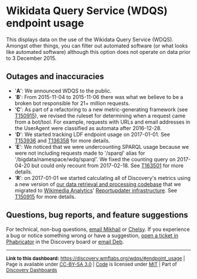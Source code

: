Wikidata Query Service (WDQS) endpoint usage
=======

This displays data on the use of the Wikidata Query Service (WDQS). Amongst other things, you can filter out automated software (or what looks like automated software) although this option does not operate on data prior to 3 December 2015.

Outages and inaccuracies
------

* '__A__': We announced WDQS to the public.
* '__B__': From 2015-11-04 to 2015-11-06 there was what we believe to be a broken bot responsible for 21+ million requests.
* '__C__': As part of a refactoring to a new metric-generating framework (see [T150915](https://phabricator.wikimedia.org/T150915)), we revised the ruleset for determining when a request came from a bot/tool. For example, requests with URLs and email addresses in the UserAgent were classified as automata after 2016-12-28.
* '__D__': We started tracking LDF endpoint usage on 2017-01-01. See [T153936](https://phabricator.wikimedia.org/T153936) and [T136358](https://phabricator.wikimedia.org/T136358) for more details.
* '__E__': We noticed that we were undercounting SPARQL usage because we were not including requests made to '/sparql' alias for '/bigdata/namespace/wdq/sparql'. We fixed the counting query on 2017-04-20 but could only recount from 2017-02-18. See [T163501](https://phabricator.wikimedia.org/T163501) for more details.
* '__R__': on 2017-01-01 we started calculating all of Discovery's metrics using a new version of [our data retrieval and processing codebase](https://phabricator.wikimedia.org/diffusion/WDGO/) that we migrated to [Wikimedia Analytics](https://www.mediawiki.org/wiki/Analytics)' [Reportupdater infrastructure](https://wikitech.wikimedia.org/wiki/Analytics/Reportupdater). See [T150915](https://phabricator.wikimedia.org/T150915) for more details.

Questions, bug reports, and feature suggestions
------
For technical, non-bug questions, [email Mikhail](mailto:mpopov@wikimedia.org?subject=Dashboard%20Question) or [Chelsy](mailto:cxie@wikimedia.org?subject=Dashboard%20Question). If you experience a bug or notice something wrong or have a suggestion, [open a ticket in Phabricator](https://phabricator.wikimedia.org/maniphest/task/create/?projects=Discovery) in the Discovery board or [email Deb](mailto:deb@wikimedia.org?subject=Dashboard%20Question).

<hr style="border-color: gray;">
<p style="font-size: small;">
  <strong>Link to this dashboard:</strong> <a href="https://discovery.wmflabs.org/wdqs/#endpoint_usage">https://discovery.wmflabs.org/wdqs/#endpoint_usage</a>
  | Page is available under <a href="https://creativecommons.org/licenses/by-sa/3.0/" title="Creative Commons Attribution-ShareAlike License">CC-BY-SA 3.0</a>
  | <a href="https://phabricator.wikimedia.org/diffusion/WDTS/" title="WDQS Dashboard source code repository">Code</a> is licensed under <a href="https://phabricator.wikimedia.org/diffusion/WDTS/browse/master/LICENSE.md" title="MIT License">MIT</a>
  | Part of <a href="https://discovery.wmflabs.org/">Discovery Dashboards</a>
</p>
